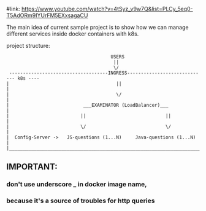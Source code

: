 #link: https://www.youtube.com/watch?v=4tSyz_v9w7Q&list=PLCy_5eq0-T5AdORm9IYUrFM5EXxsagaCU

The main idea of current sample project 
is to show how we can manage different services inside docker containers with k8s.

project structure:

                                          USERS
                                           ||
                                           \/
     ------------------------------------INGRESS----------------------------- k8s ----
    |                                       ||                                       |       
    |                                       \/                                       |
    |                           ___EXAMINATOR (LoadBalancer)___                      |
    |                          ||                             ||                     |
    |                          \/                             \/                     |
    |  Config-Server ->   JS-questions (1...N)     Java-questions (1...N)            |
    |_________________________________________________________________________________

## IMPORTANT: ##
### don't use underscore _ in docker image name, 
### because it's a source of troubles for http queries  ###